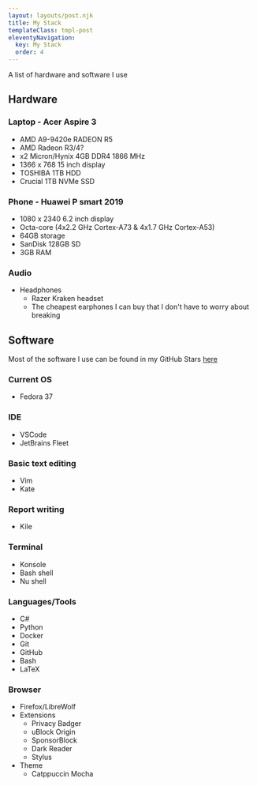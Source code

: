 ```yaml
---
layout: layouts/post.njk
title: My Stack
templateClass: tmpl-post
eleventyNavigation:
  key: My Stack
  order: 4
---
```


A list of hardware and software I use

## Hardware 

### Laptop - Acer Aspire 3
  - AMD A9-9420e RADEON R5
  - AMD Radeon R3/4?
  - x2 Micron/Hynix 4GB DDR4 1866 MHz
  - 1366 x 768 15 inch display
  - TOSHIBA 1TB HDD
  - Crucial 1TB NVMe SSD


### Phone - Huawei P smart 2019
  - 1080 x 2340 6.2 inch display
  - Octa-core (4x2.2 GHz Cortex-A73 & 4x1.7 GHz Cortex-A53)
  - 64GB storage
  - SanDisk 128GB SD
  - 3GB RAM

### Audio
- Headphones
  - Razer Kraken headset
  - The cheapest earphones I can buy that I don't have to worry about breaking

## Software

Most of the software I use can be found in my GitHub Stars [here](https://github.com/stars/CrimsonTome/lists/my-stack)

### Current OS
 - Fedora 37
### IDE
  - VSCode
  - JetBrains Fleet
### Basic text editing
  - Vim
  - Kate
### Report writing
  - Kile
### Terminal
 - Konsole
 - Bash shell
 - Nu shell
### Languages/Tools
  - C#
  - Python
  - Docker
  - Git
  - GitHub
  - Bash
  - LaTeX
  
### Browser
- Firefox/LibreWolf
- Extensions
  - Privacy Badger
  - uBlock Origin
  - SponsorBlock
  - Dark Reader
  - Stylus
- Theme
  - Catppuccin Mocha